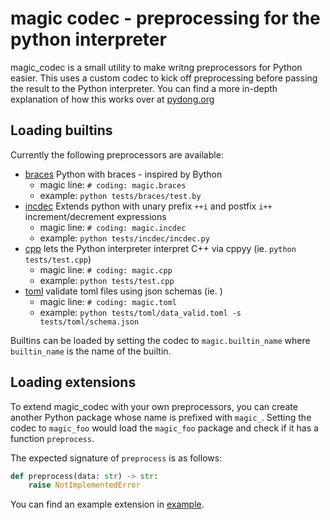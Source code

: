 # magic codec - preprocessing for the python interpreter

magic_codec is a small utility to make writng preprocessors for Python easier. This uses a custom codec to kick off preprocessing before passing the result to the Python interpreter. You can find a more in-depth explanation of how this works over at [pydong.org](https://pydong.org)

## Loading builtins
Currently the following preprocessors are available:
- [braces](src/magic_codec/builtin/braces.py) Python with braces - inspired by Bython
    - magic line: `# coding: magic.braces`
    - example: `python tests/braces/test.by`
- [incdec](src/magic_codec/builtin/incdec.py) Extends python with unary prefix `++i` and postfix `i++` increment/decrement expressions
    - magic line: `# coding: magic.incdec`
    - example: `python tests/incdec/incdec.py`
- [cpp](src/magic_codec/builtin/cpp.py) lets the Python interpreter interpret C++ via cppyy (ie. `python tests/test.cpp`)
    - magic line: `# coding: magic.cpp`
    - example: `python tests/test.cpp`
- [toml](src/magic_codec/builtin/toml.py) validate toml files using json schemas (ie. )
    - magic line: `# coding: magic.toml`
    - example: `python tests/toml/data_valid.toml -s tests/toml/schema.json`

Builtins can be loaded by setting the codec to `magic.builtin_name` where `builtin_name` is the name of the builtin.

## Loading extensions
To extend magic_codec with your own preprocessors, you can create another Python package whose name is prefixed with `magic_`. Setting the codec to `magic_foo` would load the `magic_foo` package and check if it has a function `preprocess`.

The expected signature of `preprocess` is as follows:
```py
def preprocess(data: str) -> str:
    raise NotImplementedError
```


You can find an example extension in [example](example/).